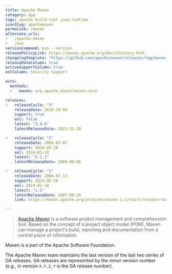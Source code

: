 ```yaml
---
title: Apache Maven
category: app
tags: apache build-tool java-runtime
iconSlug: apachemaven
permalink: /maven
alternate_urls:
-   /apache-maven
-   /mvn
versionCommand: mvn --version
releasePolicyLink: https://maven.apache.org/docs/history.html
changelogTemplate: "https://github.com/apache/maven/releases/tag/maven-__LATEST__"
releaseDateColumn: true
activeSupportColumn: true
eolColumn: Security Support

auto:
  methods:
  -   maven: org.apache.maven/maven-core

releases:
-   releaseCycle: "3"
    releaseDate: 2010-10-04
    support: true
    eol: false
    latest: "3.9.6"
    latestReleaseDate: 2023-11-28

-   releaseCycle: "2"
    releaseDate: 2006-05-07
    support: 2014-02-18
    eol: 2014-02-18
    latest: "2.2.1"
    latestReleaseDate: 2009-08-06

-   releaseCycle: "1"
    releaseDate: 2004-07-13
    support: 2014-02-18
    eol: 2014-02-18
    latest: "1.1"
    latestReleaseDate: 2007-06-25
    link: https://maven.apache.org/archives/maven-1.x/start/release-notes-LATEST.html

---
```


> [Apache Maven](https://maven.apache.org/) is a software project management and comprehension tool.
> Based on the concept of a project object model (POM), Maven can manage a project's build,
> reporting and documentation from a central piece of information.

Maven is a part of the Apache Software Foundation.

The Apache Maven team maintains the last version of the last two series of GA releases. GA releases
are represented by the minor version number (e.g., in version `X.Y.Z`, `Y` is the GA release number).
